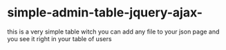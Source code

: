 # simple-admin-table-jquery-ajax-
this is a very simple table witch you can add any file to your json page and you see it right in your table of users
